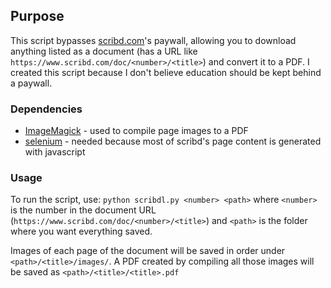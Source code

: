 ## Purpose
This script bypasses [scribd.com](https://www.scribd.com/)'s paywall, allowing you to download anything listed as a document (has a URL like `https://www.scribd.com/doc/<number>/<title>`) and convert it to a PDF. I created this script because I don't believe education should be kept behind a paywall.

### Dependencies
* [ImageMagick](http://www.imagemagick.org/) - used to compile page images to a PDF
* [selenium](https://pypi.python.org/pypi/selenium) - needed because most of scribd's page content is generated with javascript

### Usage
To run the script, use:
`python scribdl.py <number> <path>` where `<number>` is the number in the document URL (`https://www.scribd.com/doc/<number>/<title>`) and `<path>` is the folder where you want everything saved.

Images of each page of the document will be saved in order under `<path>/<title>/images/`. A PDF created by compiling all those images will be saved as `<path>/<title>/<title>.pdf`
